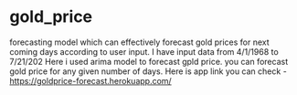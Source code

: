 # gold_price
forecasting model which can effectively forecast gold prices for next coming days according to user input.
I have input data from 4/1/1968 to 7/21/202
Here i used arima model to forecast gpld price.
you can forecast gold price for any given number of days.
Here is app link you can check -
https://goldprice-forecast.herokuapp.com/
